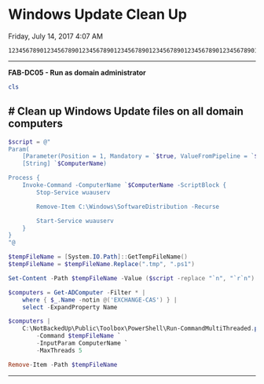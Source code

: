 ﻿# Windows Update Clean Up

Friday, July 14, 2017
4:07 AM

```Text
12345678901234567890123456789012345678901234567890123456789012345678901234567890
```

---

**FAB-DC05 - Run as domain administrator**

```PowerShell
cls
```

## # Clean up Windows Update files on all domain computers

```PowerShell
$script = @"
Param(
    [Parameter(Position = 1, Mandatory = `$true, ValueFromPipeline = `$true)]
    [String] `$ComputerName)

Process {
    Invoke-Command -ComputerName `$ComputerName -ScriptBlock {
        Stop-Service wuauserv

        Remove-Item C:\Windows\SoftwareDistribution -Recurse

        Start-Service wuauserv
    }
}
"@

$tempFileName = [System.IO.Path]::GetTempFileName()
$tempFileName = $tempFileName.Replace(".tmp", ".ps1")

Set-Content -Path $tempFileName -Value ($script -replace "`n", "`r`n")

$computers = Get-ADComputer -Filter * |
    where { $_.Name -notin @('EXCHANGE-CAS') } |
    select -ExpandProperty Name

$computers |
    C:\NotBackedUp\Public\Toolbox\PowerShell\Run-CommandMultiThreaded.ps1 `
        -Command $tempFileName `
        -InputParam ComputerName `
        -MaxThreads 5

Remove-Item -Path $tempFileName
```

---
